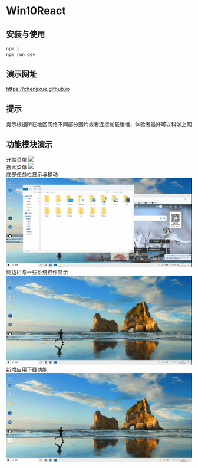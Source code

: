 # Win10React
## 安装与使用
```
npm i 
npm run dev
```
## 演示网址
<https://chenjixue.github.io>
## 提示
提示根据所在地区网络不同部分图片或者连接加载缓慢，体验者最好可以科学上网
## 功能模块演示
开始菜单
![](./doc/example1.gif)  
搜索菜单
![](./doc/example2.gif)  
底部任务栏显示与移动
![](./doc/example3.gif)  
侧边栏与一些系统控件显示
![](./doc/example4.gif)  
新增应用下载功能
![](./doc/example5.gif)  